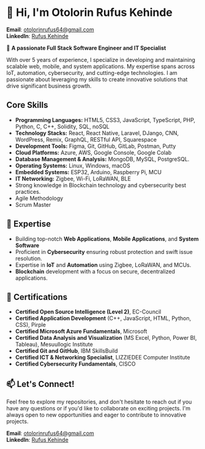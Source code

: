 # 👋 Hi, I'm Otolorin Rufus Kehinde
**Email**: [otolorinrufus64@gmail.com](mailto:otolorinrufus64@gmail.com)  
**LinkedIn**: [Rufus Kehinde](https://www.linkedin.com/in/rufus-kehinde64)

🚀 **A passionate Full Stack Software Engineer and IT Specialist**

With over 5 years of experience, I specialize in developing and maintaining scalable web, mobile, and system applications. My expertise spans across IoT, automation, cybersecurity, and cutting-edge technologies. I am passionate about leveraging my skills to create innovative solutions that drive significant business growth.

## Core Skills

- **Programming Languages:** HTML5, CSS3, JavaScript, TypeScript, PHP, Python, C, C++, Solidity, SQL, noSQL
- **Technology Stacks:** React, React Native, Laravel, DJango, CNN, WordPress, Remix, GraphQL, RESTful API, Squarespace
- **Development Tools:** Figma, Git, GitHub, GitLab, Postman, Putty
- **Cloud Platforms:** Azure, AWS, Google Console, Google Colab
- **Database Management & Analysis:** MongoDB, MySQL, PostgreSQL.
- **Operating Systems:** Linux, Windows, macOS
- **Embedded Systems:** ESP32, Arduino, Raspberry Pi, MCU
- **IT Networking:** Zigbee, Wi-Fi, LoRaWAN, BLE
- Strong knowledge in Blockchain technology and cybersecurity best practices.
- Agile Methodology
- Scrum Master

## 🌟 Expertise

- Building top-notch **Web Applications**, **Mobile Applications**, and **System Software**
- Proficient in **Cybersecurity** ensuring robust protection and swift issue resolution.
- Expertise in **IoT** and **Automation** using Zigbee, LoRaWAN, and MCUs.
- **Blockchain** development with a focus on secure, decentralized applications.

## 📜 Certifications

- **Certified Open Source Intelligence (Level 2)**, EC-Council
- **Certified Application Development** (C++, JavaScript, HTML, Python, CSS), Pirple
- **Certified Microsoft Azure Fundamentals**, Microsoft
- **Certified Data Analysis and Visualization** (MS Excel, Python, Power BI, Tableau), Mesuullogic Institute
- **Certified Git and GitHub**, IBM SkillsBuild
- **Certified ICT & Networking Specialist**, LIZZIEDEE Computer Institute
- **Certified Cybersecurity Fundamentals**, CISCO


## 📫 Let's Connect!

Feel free to explore my repositories, and don't hesitate to reach out if you have any questions or if you'd like to collaborate on exciting projects. I'm always open to new opportunities and eager to contribute to innovative projects.

**Email**: [otolorinrufus64@gmail.com](mailto:otolorinrufus64@gmail.com)  
**LinkedIn**: [Rufus Kehinde](https://www.linkedin.com/in/rufus-kehinde64)
